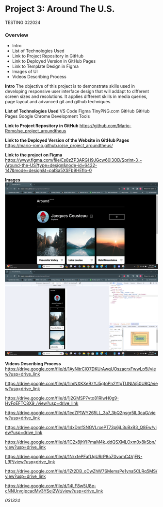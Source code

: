 # Project 3: Around The U.S.

TESTING 022024

### Overview

- Intro
- List of Technologies Used
- Link to Project Repository in GitHub
- Link to Deployed Version in GitHub Pages
- Link to Template Design in Figma
- Images of UI
- Videos Describing Process

**Intro**
The objective of this project is to demonstrate skills used in developing responsive user interface design that will addapt to different screen sizes and resolutions. It applies different skills in media queries, page layout and advanced git and github techniques.

**List of Technologies Used**
VS Code
Figma
TinyPNG.com
GitHub
GitHub Pages
Google Chrome Development Tools

**Link to Project Repository in GitHub**
https://github.com/Mario-Romo/se_project_aroundtheus

**Link to the Deployed Version of the Website in GitHub Pages**
https://mario-romo.github.io/se_project_aroundtheus/

**Link to the project on Figma**
https://www.figma.com/file/Es8zZP3ARGH9JGcw60i3OD/Sprint-3_-Around-the-US?type=design&node-id=6432-147&mode=design&t=paISa5XSFb9HEfIo-0

**Images**
![Desktop Resolution](/images/Desktop_Resolution.png)
![Mobile resolution](/images/Mobile_Resolution.png)

**Videos Describing Process**
https://drive.google.com/file/d/1AyNitrClO7DKUrAwqUOszacrxFwwLp5i/view?usp=drive_link

https://drive.google.com/file/d/1imNXKXeBzYJ5gtoPn2YtgTUNlAj50U8Q/view?usp=drive_link

https://drive.google.com/file/d/1j2GMSP7vto81RlwH0g9-HvFoEFTC8X9_/view?usp=drive_link

https://drive.google.com/file/d/1ecZP1WY265LL_3a7_3bQ2psgr5IL3caG/view?usp=drive_link

https://drive.google.com/file/d/14xDmfSNGVLrxePT73p6jL3uBxB3_Q8Ew/view?usp=drive_link

https://drive.google.com/file/d/1C2x8jhYIPmaM4k_ddQSXMLOxm0x8kSbn/view?usp=drive_link

https://drive.google.com/file/d/1NrxfePFafUgURrP8oZ0vomC4VjFN-L9P/view?usp=drive_link

https://drive.google.com/file/d/1Zt2DB_oDwZhW7SMemsPe1yna5CLRq5MS/view?usp=drive_link

https://drive.google.com/file/d/14LF8w5U8e-cNNUrvgipcadMv3YSej2Wt/view?usp=drive_link

_031324_
